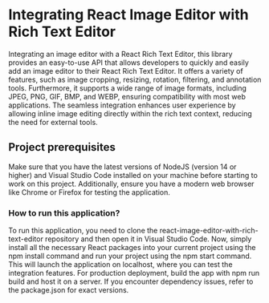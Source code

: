 # Integrating React Image Editor with Rich Text Editor

Integrating an image editor with a React Rich Text Editor, this library provides an easy-to-use API that allows developers to quickly and easily add an image editor to their React Rich Text Editor. It offers a variety of features, such as image cropping, resizing, rotation, filtering, and annotation tools. Furthermore, it supports a wide range of image formats, including JPEG, PNG, GIF, BMP, and WEBP, ensuring compatibility with most web applications. The seamless integration enhances user experience by allowing inline image editing directly within the rich text context, reducing the need for external tools.

## Project prerequisites

Make sure that you have the latest versions of NodeJS (version 14 or higher) and Visual Studio Code installed on your machine before starting to work on this project. Additionally, ensure you have a modern web browser like Chrome or Firefox for testing the application.

### How to run this application?

To run this application, you need to clone the react-image-editor-with-rich-text-editor repository and then open it in Visual Studio Code. Now, simply install all the necessary React packages into your current project using the npm install command and run your project using the npm start command. This will launch the application on localhost, where you can test the integration features. For production deployment, build the app with npm run build and host it on a server. If you encounter dependency issues, refer to the package.json for exact versions.
